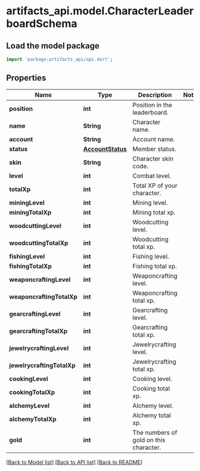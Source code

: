 # artifacts_api.model.CharacterLeaderboardSchema

## Load the model package
```dart
import 'package:artifacts_api/api.dart';
```

## Properties
Name | Type | Description | Notes
------------ | ------------- | ------------- | -------------
**position** | **int** | Position in the leaderboard. | 
**name** | **String** | Character name. | 
**account** | **String** | Account name. | 
**status** | [**AccountStatus**](AccountStatus.md) | Member status. | 
**skin** | **String** | Character skin code. | 
**level** | **int** | Combat level. | 
**totalXp** | **int** | Total XP of your character. | 
**miningLevel** | **int** | Mining level. | 
**miningTotalXp** | **int** | Mining total xp. | 
**woodcuttingLevel** | **int** | Woodcutting level. | 
**woodcuttingTotalXp** | **int** | Woodcutting total xp. | 
**fishingLevel** | **int** | Fishing level. | 
**fishingTotalXp** | **int** | Fishing total xp. | 
**weaponcraftingLevel** | **int** | Weaponcrafting level. | 
**weaponcraftingTotalXp** | **int** | Weaponcrafting total xp. | 
**gearcraftingLevel** | **int** | Gearcrafting level. | 
**gearcraftingTotalXp** | **int** | Gearcrafting total xp. | 
**jewelrycraftingLevel** | **int** | Jewelrycrafting level. | 
**jewelrycraftingTotalXp** | **int** | Jewelrycrafting total xp. | 
**cookingLevel** | **int** | Cooking level. | 
**cookingTotalXp** | **int** | Cooking total xp. | 
**alchemyLevel** | **int** | Alchemy level. | 
**alchemyTotalXp** | **int** | Alchemy total xp. | 
**gold** | **int** | The numbers of gold on this character. | 

[[Back to Model list]](../README.md#documentation-for-models) [[Back to API list]](../README.md#documentation-for-api-endpoints) [[Back to README]](../README.md)


